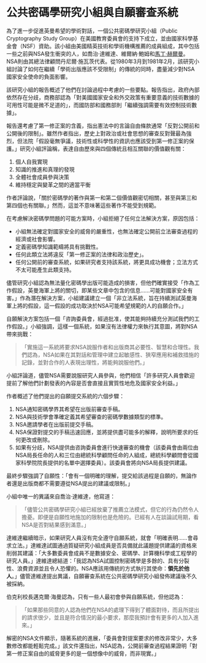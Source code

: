 # 公共密碼學研究小組與自願審查系統
為了進一步促進英曼希望的學術對話，一個公共密碼學研究小組（Public Cryptography Study Group）在美國教育委員會的支持下成立，並由國家科學基金會（NSF）資助。該小組由美國精英技術和學術機構推薦的成員組成，其中包括一些之前與NSA發生衝突的人，如喬治·達維達、維爾納·鮑姆和[馬丁·赫爾曼](https://zh.wikipedia.org/zh-hk/%E9%A6%AC%E4%B8%81%C2%B7%E8%B5%AB%E7%88%BE%E6%9B%BC)。NSA則由其總法律顧問丹尼爾·施瓦茨代表。從1980年3月到1981年2月，該研究小組討論了如何在繼續「學術出版應該不受限制」的傳統的同時，盡量減少對NSA國家安全使命的負面影響。

該研究小組的報告概述了他們在討論過程中考慮的一些要點。報告指出，政府內部依然存在分歧，商務部認為「對美國國家安全和外交政策有重要意義的技術數據的可用性可能是微不足道的」，而國防部和國務部則「繼續強調需要有效控制技術數據」。

報告還考慮了第一修正案的含義，指出憲法中的言論自由條款通常「反對公開前和公開後的限制」。雖然作者指出，歷史上對政治或社會思想的審查反對聲最為強烈，但法院「假設毫無爭議，技術性或科學性的資訊也應該受到第一修正案的保護。」研究小組評論稱，表達自由歷來與四個傳統且相互關聯的價值觀有關：

1. 個人自我實現
2. 知識的推進和真理的發現
3. 全體社會成員參與決策
4. 維持穩定與變革之間的適當平衡

作者評論說，「關於密碼學的著作與第一和第二個價值觀密切相關，甚至與第三和第四個也有關聯。」然而，這並不意味著這些著作不能受到規範。

在考慮解決密碼學問題的可能方案時，小組拒絕了任何立法解決方案，原因包括：

- 小組無法確定對國家安全的威脅的嚴重性，也無法確定公開前立法審查過程的經濟或社會影響。
- 定義密碼學知識範疇將具有挑戰性。
- 任何此類立法將違反「第一修正案的法律和政治歷史」。
- 任何公開前的審查系統，如果研究者支持該系統，將更具成功機會；立法方式不太可能產生此類支持。

儘管研究小組認為無法量化密碼學出版可能造成的損害，但他們確實接受「作為工作假設，英曼海軍上將的關切，即某些文章中包含的信息……可能對國家安全有害。」作為潛在解決方案，小組建議建立一個「非立法系統，旨在持續測試英曼海軍上將的假設，這一假設的成功取決於NSA可能希望規範的人的自願合作。」

自願解決方案包括一個「咨詢委員會，經過批准，使其能夠持續充分測試我們的工作假設。」小組強調，這樣一個系統，如果沒有法律權力來執行其意圖，將對NSA帶來挑戰：

>「實施這一系統將要求NSA說服作者和出版商其必要性、智慧和合理性。我們認為，NSA如果在其對話和管理中建立起敏感性、狹窄應用和補救措施的記錄，並對合作的人表現出理性，將能夠說服他們。」

小組評論道，儘管NSA需要說服研究人員參與，他們相信「許多研究人員會歡迎提前了解他們計劃發表的內容是否會直接且實質性地危及國家安全利益。」

作者概述了他們提出的自願提交系統的六個步驟：

1. NSA通知密碼學界其希望在出版前審查手稿。
2. NSA與技術學會準確定義其希望審查的密碼學數據類型的標準。
3. NSA邀請學者在出版前提交手稿。
4. NSA保證對提交的手稿迅速回應，並將提供盡可能多的解釋，說明所要求的任何更改或刪除。
5. 如果有分歧，NSA提供由咨詢委員會進行快速審查的機會（該委員會由兩位由NSA局長任命的人和三位由總統科學顧問任命的人組成，總統科學顧問會從國家科學院院長提供的名單中選擇委員）。該委員會將向NSA局長提供建議。

最終步驟強調了自願性：「會有一個明確的理解，提交給該過程是自願的，無論作者還是出版商都不需要遵從NSA提出的建議或限制。」

小組中唯一的異議來自喬治·達維達，他寫道：

> 「儘管公共密碼學研究小組已經放棄了推薦立法模式，但它的行為仍然令人擔憂。即便是自願性地施加的限制也是危險的。已經有人在談論試用期，看NSA是否對結果感到滿意。」

達維達繼續暗示，如果研究人員沒有完全遵守自願系統，就會「明確表明……會尋求立法。」達維達試圖通過質疑研究小組成員是否具備就此議題提供建議的資格來削弱其建議：「大多數委員會成員不是數據安全、密碼學、計算機科學或工程學的研究人員。」達維達總結道：「我認為NSA試圖控制密碼學是多餘的、具有分裂性、浪費資源並且令人恐懼的。NSA應該用傳統的方式執行其使命：**領先於他人**。」儘管達維達提出異議，自願審查系統在公共密碼學研究小組發佈建議後不久被採納。

伯克利校長邁克爾·海曼認為，只有一些人最初會參與自願系統，但他認為：

>「如果那些同意的人認為他們在NSA的處理下得到了體面對待，而且所提出的請求很少，並且是符合情況的最小要求，那麼我預計會有更多的人加入進來。」

解密的NSA文件顯示，隨著系統的進展，「委員會對提案要求的修改非常少，大多數修改都能輕鬆完成。」該文件還指出，NSA認為，公開前審查過程結果證明「對第一修正案自由的威脅更多的是一個想像中的威脅，而非現實。」
